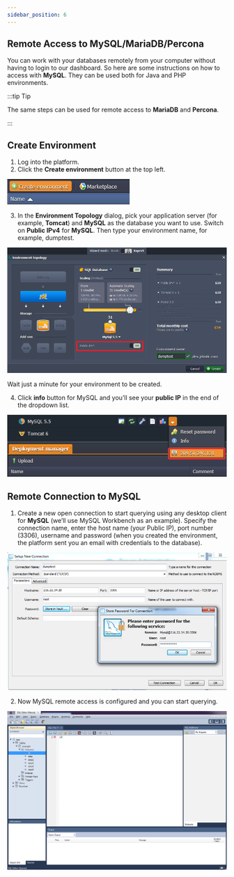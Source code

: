 ```yaml
---
sidebar_position: 6
---
```


## Remote Access to MySQL/MariaDB/Percona
You can work with your databases remotely from your computer without having to login to our dashboard. So here are some instructions on how to access with **MySQL**. They can be used both for Java and PHP environments.

:::tip Tip

The same steps can be used for remote access to **MariaDB** and **Percona**.

:::

## Create Environment
1. Log into the platform.
2. Click the **Create environment** button at the top left.

<div style={{
    display:'flex',
    justifyContent: 'center',
    margin: '0 0 1rem 0'
}}>

![Locale Dropdown](./img/RemoteAccess/01-create-environment.png)
</div>

3. In the **Environment Topology** dialog, pick your application server (for example, **Tomcat**) and **MySQL** as the database you want to use. Switch on **Public IPv4** for **MySQL**. Then type your environment name, for example, dumptest.

<div style={{
    display:'flex',
    justifyContent: 'center',
    margin: '0 0 1rem 0'
}}>

![Locale Dropdown](./img/RemoteAccess/02-environment-wizard.png)
</div>

Wait just a minute for your environment to be created.

4. Click **info** button for MySQL and you’ll see your **public IP** in the end of the dropdown list.

<div style={{
    display:'flex',
    justifyContent: 'center',
    margin: '0 0 1rem 0'
}}>

![Locale Dropdown](./img/RemoteAccess/03-mysql-node-public-ip.png)
</div>

## Remote Connection to MySQL
1. Create a new open connection to start querying using any desktop client for **MySQL** (we’ll use MySQL Workbench as an example). Specify the connection name, enter the host name (your Public IP), port number (3306), username and password (when you created the environment, the platform sent you an email with credentials to the database).

<div style={{
    display:'flex',
    justifyContent: 'center',
    margin: '0 0 1rem 0'
}}>

![Locale Dropdown](./img/RemoteAccess/04-remote-connection-credentials.png)
</div>

2. Now MySQL remote access is configured and you can start querying.

<div style={{
    display:'flex',
    justifyContent: 'center',
    margin: '0 0 1rem 0'
}}>

![Locale Dropdown](./img/RemoteAccess/05-remote-access-to-mysql.png)
</div>